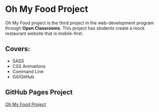 # Oh My Food Project
Oh My Food project is the third project in the web-development program through **Open Classrooms**. This project has students create a mock restaurant website that is mobile-first. 
## Covers:
- SASS
- CSS Animations
- Command Line
- Git/GitHub

## GitHub Pages Project 
[Oh My Food Project](https://mikecondia.github.io/oc-project-3/index.html)